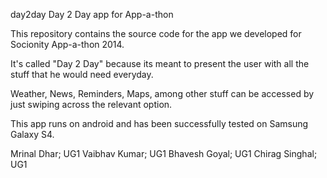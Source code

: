 day2day
Day 2 Day app for App-a-thon

This repository contains the source code for the app we developed for Socionity App-a-thon 2014.

It's called "Day 2 Day" because its meant to present the user with all the stuff that he would need everyday.

Weather, News, Reminders, Maps, among other stuff can be accessed by just swiping across the relevant option.

This app runs on android and has been successfully tested on Samsung Galaxy S4.

Mrinal Dhar; UG1 Vaibhav Kumar; UG1 Bhavesh Goyal; UG1 Chirag Singhal; UG1
